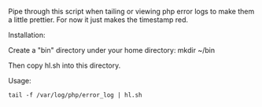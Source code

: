 Pipe through this script when tailing or viewing php error logs to make them a little prettier. For now it just makes the timestamp red.

Installation:

Create a "bin" directory under your home directory:
	mkdir ~/bin

Then copy hl.sh into this directory.

Usage:

	tail -f /var/log/php/error_log | hl.sh
